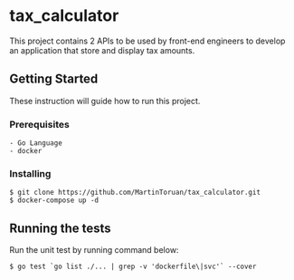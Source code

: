 # tax_calculator
This project contains 2 APIs to be used by front-end engineers to develop an application that store and display tax amounts.

## Getting Started
These instruction will guide how to run this project.

### Prerequisites
```
- Go Language
- docker
```

### Installing
```shell
$ git clone https://github.com/MartinToruan/tax_calculator.git
$ docker-compose up -d
```

## Running the tests
Run the unit test by running command below:
```shell
$ go test `go list ./... | grep -v 'dockerfile\|svc'` --cover
```
